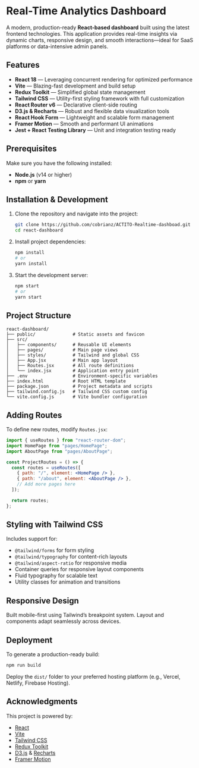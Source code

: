# Real-Time Analytics Dashboard

A modern, production-ready **React-based dashboard** built using the latest frontend technologies. This application provides real-time insights via dynamic charts, responsive design, and smooth interactions—ideal for SaaS platforms or data-intensive admin panels.

## Features

* **React 18** — Leveraging concurrent rendering for optimized performance
* **Vite** — Blazing-fast development and build setup
* **Redux Toolkit** — Simplified global state management
* **Tailwind CSS** — Utility-first styling framework with full customization
* **React Router v6** — Declarative client-side routing
* **D3.js & Recharts** — Robust and flexible data visualization tools
* **React Hook Form** — Lightweight and scalable form management
* **Framer Motion** — Smooth and performant UI animations
* **Jest + React Testing Library** — Unit and integration testing ready

## Prerequisites

Make sure you have the following installed:

* **Node.js** (v14 or higher)
* **npm** or **yarn**

## Installation & Development

1. Clone the repository and navigate into the project:

   ```bash
   git clone https://github.com/cobrianz/ACTITO-Realtime-dashboad.git
   cd react-dashboard
   ```

2. Install project dependencies:

   ```bash
   npm install
   # or
   yarn install
   ```

3. Start the development server:

   ```bash
   npm start
   # or
   yarn start
   ```

## Project Structure

```
react-dashboard/
├── public/              # Static assets and favicon
├── src/
│   ├── components/      # Reusable UI elements
│   ├── pages/           # Main page views
│   ├── styles/          # Tailwind and global CSS
│   ├── App.jsx          # Main app layout
│   ├── Routes.jsx       # All route definitions
│   └── index.jsx        # Application entry point
├── .env                 # Environment-specific variables
├── index.html           # Root HTML template
├── package.json         # Project metadata and scripts
├── tailwind.config.js   # Tailwind CSS custom config
└── vite.config.js       # Vite bundler configuration
```

## Adding Routes

To define new routes, modify `Routes.jsx`:

```jsx
import { useRoutes } from "react-router-dom";
import HomePage from "pages/HomePage";
import AboutPage from "pages/AboutPage";

const ProjectRoutes = () => {
  const routes = useRoutes([
    { path: "/", element: <HomePage /> },
    { path: "/about", element: <AboutPage /> },
    // Add more pages here
  ]);

  return routes;
};
```

## Styling with Tailwind CSS

Includes support for:

* `@tailwind/forms` for form styling
* `@tailwind/typography` for content-rich layouts
* `@tailwind/aspect-ratio` for responsive media
* Container queries for responsive layout components
* Fluid typography for scalable text
* Utility classes for animation and transitions

## Responsive Design

Built mobile-first using Tailwind’s breakpoint system. Layout and components adapt seamlessly across devices.

## Deployment

To generate a production-ready build:

```bash
npm run build
```

Deploy the `dist/` folder to your preferred hosting platform (e.g., Vercel, Netlify, Firebase Hosting).

## Acknowledgments

This project is powered by:

* [React](https://reactjs.org/)
* [Vite](https://vitejs.dev/)
* [Tailwind CSS](https://tailwindcss.com/)
* [Redux Toolkit](https://redux-toolkit.js.org/)
* [D3.js](https://d3js.org/) & [Recharts](https://recharts.org/)
* [Framer Motion](https://www.framer.com/motion/)
